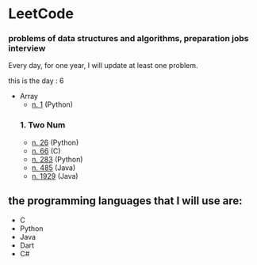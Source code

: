 # LeetCode
### problems of data structures and algorithms, preparation jobs interview
Every day, for one year, I will update at least one problem.

this is the day : 6
- Array
   - [n. 1](https://github.com/Sif247/LeetCode/tree/main/1%20Two%20Sum)   (Python)
  ### 1. Two Num
   - [n. 26](https://github.com/Sif247/LeetCode/tree/main/26%20Remove%20Duplicates%20from%20Sorted%20Array)   (Python)
   - [n. 66](https://github.com/Sif247/LeetCode/tree/main/66%20Plus%20One)   (C)
   - [n. 283](https://github.com/Sif247/LeetCode/tree/main/283%20Move%20Zeroes)   (Python)
   - [n. 485](https://github.com/Sif247/LeetCode/tree/main/485%20Max%20Consecutive%20Ones)   (Java)
   - [n. 1929](https://github.com/Sif247/LeetCode/tree/main/1929.Concatenation%20of%20Array)   (Java)
     
  
   



## the programming languages that I will use are:

- C
- Python
- Java
- Dart
- C#
  


